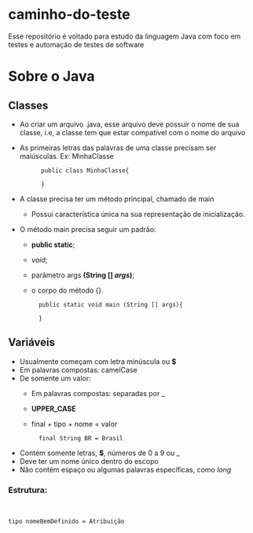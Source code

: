 # caminho-do-teste
<p>
Esse repositório é voltado para estudo da linguagem Java com foco em testes e automação de testes de software
</P>

# Sobre o Java
## Classes
 
- Ao criar um arquivo .java, esse arquivo deve possuir o nome de sua classe, i.e, a classe tem que estar compatível com o nome do arquivo 
- As primeiras letras das palavras de uma classe precisam ser maiúsculas. Ex: MinhaClasse

            
            public class MinhaClasse{
                
            } 

- A classe precisa ter um método principal, chamado de main
    - Possui característica única na sua representação de inicialização.
- O método main precisa seguir um padrão: 
    - **public static**; 
    - *void*;
    - parâmetro args **(String [] *args*)**;
    - o corpo do método {}.
  

            public static void main (String [] args){

            }
## Variáveis
- Usualmente começam com letra minúscula ou **$**
- Em palavras compostas: camelCase
- De somente um valor: 
    - Em palavras compostas: separadas por _
    - **UPPER_CASE** 
    - final + tipo + nome = valor
            
            final String BR = Brasil
- Contém somente letras, **$**, números de 0 a 9 ou _
- Deve ter um nome único dentro do escopo
- Não contém espaço ou algumas palavras específicas, como *long*
### Estrutura: 
  <br>

    tipo nomeBemDefinido = Atribuição

    
    